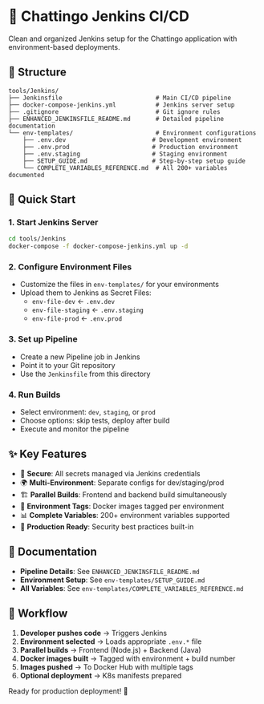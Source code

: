 # 🚀 Chattingo Jenkins CI/CD

Clean and organized Jenkins setup for the Chattingo application with environment-based deployments.

## 📁 Structure

```
tools/Jenkins/
├── Jenkinsfile                          # Main CI/CD pipeline
├── docker-compose-jenkins.yml           # Jenkins server setup
├── .gitignore                           # Git ignore rules
├── ENHANCED_JENKINSFILE_README.md       # Detailed pipeline documentation
└── env-templates/                       # Environment configurations
    ├── .env.dev                        # Development environment
    ├── .env.prod                       # Production environment  
    ├── .env.staging                    # Staging environment
    ├── SETUP_GUIDE.md                  # Step-by-step setup guide
    └── COMPLETE_VARIABLES_REFERENCE.md  # All 200+ variables documented
```

## 🎯 Quick Start

### 1. **Start Jenkins Server**
```bash
cd tools/Jenkins
docker-compose -f docker-compose-jenkins.yml up -d
```

### 2. **Configure Environment Files**
- Customize the files in `env-templates/` for your environments
- Upload them to Jenkins as Secret Files:
  - `env-file-dev` ← `.env.dev`
  - `env-file-staging` ← `.env.staging`  
  - `env-file-prod` ← `.env.prod`

### 3. **Set up Pipeline**
- Create a new Pipeline job in Jenkins
- Point it to your Git repository
- Use the `Jenkinsfile` from this directory

### 4. **Run Builds**
- Select environment: `dev`, `staging`, or `prod`
- Choose options: skip tests, deploy after build
- Execute and monitor the pipeline

## ✨ Key Features

- 🔐 **Secure**: All secrets managed via Jenkins credentials
- 🌍 **Multi-Environment**: Separate configs for dev/staging/prod
- 🏗️ **Parallel Builds**: Frontend and backend build simultaneously
- 🐳 **Environment Tags**: Docker images tagged per environment
- 📊 **Complete Variables**: 200+ environment variables supported
- 🚀 **Production Ready**: Security best practices built-in

## 📖 Documentation

- **Pipeline Details**: See `ENHANCED_JENKINSFILE_README.md`
- **Environment Setup**: See `env-templates/SETUP_GUIDE.md`
- **All Variables**: See `env-templates/COMPLETE_VARIABLES_REFERENCE.md`

## 🔄 Workflow

1. **Developer pushes code** → Triggers Jenkins
2. **Environment selected** → Loads appropriate `.env.*` file
3. **Parallel builds** → Frontend (Node.js) + Backend (Java)
4. **Docker images built** → Tagged with environment + build number
5. **Images pushed** → To Docker Hub with multiple tags
6. **Optional deployment** → K8s manifests prepared

Ready for production deployment! 🎉
